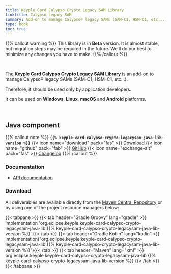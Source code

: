 ```yaml
---
title: Keyple Card Calypso Crypto Legacy SAM Library
linktitle: Calypso Legacy SAM
summary: Add-on to manage Calypso® legacy SAMs (SAM-C1, HSM-C1, etc...).
type: book
toc: true
---
```


{{% callout warning %}}
This library is in **Beta** version.
It is almost stable, but migration steps may be required in the future.
We'll do our best to minimize any changes you have to make.
{{% /callout %}}

<br>

The **Keyple Card Calypso Crypto Legacy SAM Library** is an add-on to manage Calypso® legacy SAMs (SAM-C1, HSM-C1, etc...).

Therefore, it should be used only by application developers.

It can be used on **Windows**, **Linux**, **macOS** and **Android** platforms.

<br>

## Java component

{{% callout note %}}
**`{{% keyple-card-calypso-crypto-legacysam-java-lib-version %}}`**
<span class="component-metadata">{{< icon name="download" pack="fas" >}} [Download](#download)</span>
<span class="component-metadata">{{< icon name="github" pack="fab" >}} [GitHub](https://github.com/eclipse/keyple-card-calypso-crypto-legacysam-java-lib/)</span>
<span class="component-metadata">{{< icon name="exchange-alt" pack="fas" >}} [Changelog](https://github.com/eclipse/keyple-card-calypso-crypto-legacysam-java-lib/blob/main/CHANGELOG.md)</span>
{{% /callout %}}

### Documentation

* [API documentation](https://eclipse.github.io/keyple-card-calypso-crypto-legacysam-java-lib)

### Download

All deliverables are available directly from the [Maven Central Repository](https://central.sonatype.dev/search?q=keyple-card-calypso-crypto-legacysam-java-lib) or by using one of the project resource managers below:

{{< tabpane >}}
{{< tab header="Gradle Groovy" lang="gradle" >}}
implementation 'org.eclipse.keyple:keyple-card-calypso-crypto-legacysam-java-lib:{{% keyple-card-calypso-crypto-legacysam-java-lib-version %}}'
{{< /tab >}}
{{< tab header="Gradle Kotlin" lang="kotlin" >}}
implementation("org.eclipse.keyple:keyple-card-calypso-crypto-legacysam-java-lib:{{% keyple-card-calypso-crypto-legacysam-java-lib-version %}}"){{< /tab >}}
{{< tab header="Maven" lang="xml" >}}
<dependency>
  <groupId>org.eclipse.keyple</groupId>
  <artifactId>keyple-card-calypso-crypto-legacysam-java-lib</artifactId>
  <version>{{% keyple-card-calypso-crypto-legacysam-java-lib-version %}}</version>
</dependency>
{{< /tab >}}
{{< /tabpane >}}